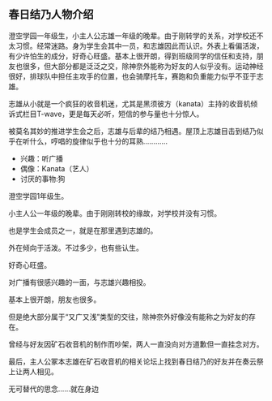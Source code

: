 ## 春日结乃人物介绍

澄空学园一年级生，小主人公志雄一年级的晚辈。由于刚转学的关系，对学校还不太习惯。经常迷路。身为学生会其中一员，和志雄因此而认识。外表上看偏活泼，有少许怕生的成分，好奇心旺盛。基本上很开朗，得到班级同学的信任和支持，朋友也很多，但大部分都是泛泛之交，除神奈外能称为好友的人似乎没有。运动神经很好，排球队中担任主攻手的位置，也会骑摩托车，赛跑和负重能力似乎不亚于志雄。

志雄从小就是一个疯狂的收音机迷，尤其是黑须彼方（kanata）主持的收音机倾诉式栏目T-wave，更是每天必听，短信的参与量也十分惊人。

被莫名其妙的推进学生会之后，志雄与后辈的结乃相遇。屋顶上志雄目击到结乃似乎在听什么，哼唱的旋律似乎也十分的耳熟…………

- 兴趣：听广播
- 偶像：Kanata（艺人）
- 讨厌的事物:狗

澄空学园1年级生。

小主人公一年级的晚辈。由于刚刚转校的缘故，对学校并没有习惯。

也是学生会成员之一，就是在那里遇到志雄的。

外在倾向于活泼。不过多少，也有些认生。

好奇心旺盛。

对广播有很感兴趣的一面，与志雄兴趣相投。

基本上很开朗，朋友也很多。

但是绝大部分属于“又广又浅”类型的交往，除神奈外好像没有能称之为好友的存在。

曾经与好友因矿石收音机的制作而吵架，两人一直没向对方道歉但一直挂念对方。

最后，主人公冢本志雄在矿石收音机的相关论坛上找到春日结乃的好友并在奏云祭上让两人相见。

无可替代的思念……就在身边
